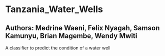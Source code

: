 # Tanzania_Water_Wells
## Authors: Medrine Waeni, Felix Nyagah, Samson Kamunyu, Brian Magembe, Wendy Mwiti
A classifier to predict the condition of a water well
